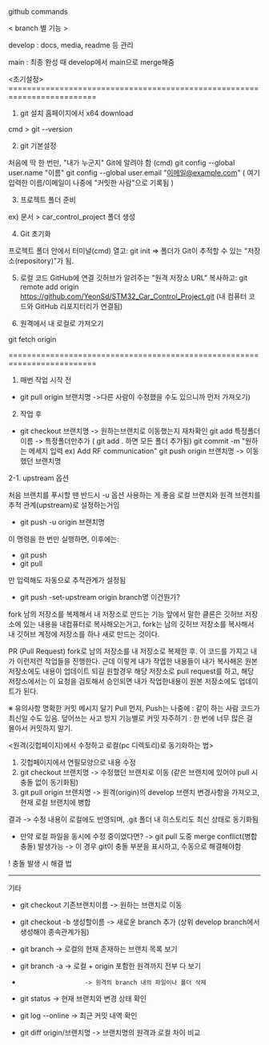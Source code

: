 github commands


< branch 별 기능 >

develop : docs, media, readme 등 관리

	
main : 최종 완성 때 develop에서 main으로 merge해줌



<초기설정> =========================================================================

1. git 설치
홈페이지에서 x64 download

cmd > git --version

2. git 기본설정

처음에 딱 한 번만, "내가 누군지" Git에 알려야 함 (cmd)
git config --global user.name "이름"
git config --global user.email "이메일@example.com"
( 여기 입력한 이름/이메일이 나중에 "커밋한 사람"으로 기록됨 )

3. 프로젝트 폴더 준비

ex) 문서 > car_control_project 폴더 생성


4. Git 초기화

프로젝트 폴더 안에서 터미널(cmd) 열고: git init
=> 폴더가 Git이 추적할 수 있는 "저장소(repository)"가 됨.


5. 로컬 코드 GitHub에 연결
깃허브가 알려주는 "원격 저장소 URL" 복사하고:
git remote add origin https://github.com/YeonSd/STM32_Car_Control_Project.git
(내 컴퓨터 코드와 GitHub 리포지터리가 연결됨)

6. 원격에서 내 로컬로 가져오기

 git fetch origin


<commands> =========================================================================

1. 매번 작업 시작 전

- git pull origin 브랜치명		->다른 사람이 수정했을 수도 있으니까 먼저 가져오기)



2. 작업 후
- git checkout 브랜치명		-> 원하는브랜치로 이동했는지 재차확인
  git add 특정폴더이름 			-> 특정폴더만추가 ( git add . 하면 모든 폴더 추가됨)
  git commit -m "원하는 메세지 입력 ex) Add RF communication"
  git push origin 브랜치명		-> 이동했던 브랜치명



2-1. upstream 옵션

처음 브랜치를 푸시할 땐 반드시 -u 옵션 사용하는 게 좋음
로컬 브랜치와 원격 브랜치를 추적 관계(upstream)로 설정하는거임

- git push -u origin 브랜치명

이 명령을 한 번만 실행하면, 이후에는:

- git push
- git pull

만 입력해도 자동으로 추적관계가 설정됨

+ git push -set-upstream origin branch명 이건뭔가?

fork
남의 저장소를 복제해서 내 저장소로 만드는 기능
앞에서 말한 클론은 깃허브  저장소에 있는 내용을 내컴퓨터로 복사해오는거고, fork는 남의 깃허브 저장소를 복사해서 내 깃허브 계정에 저장소를 하나 새로 만드는 것이다.

PR (Pull Request)
fork로 남의 저장소를 내 저장소로 복제한 후. 이 코드를 가지고 내가 이런저런 작업들을 진행한다.
근데 이렇게 내가 작업한 내용들이 내가 복사해온 원본 저장소에도 내용이 업데이트 되길 원할경우
해당 저장소로 pull request를 하고, 해당 저장소에서는 이 요청을 검토해서 승인되면 내가 작업한내용이 원본 저장소에도 업데이트가 된다.


※ 유의사항
명확한 커밋 메시지 달기
Pull 먼저, Push는 나중에 : 같이 하는 사람 코드가 최신일 수도 있음. 덮어쓰는 사고 방지
기능별로 커밋 자주하기 : 한 번에 너무 많은 걸 몰아서 커밋하지 말기.



<원격(깃헙페이지)에서 수정하고 로컬(pc 디렉토리)로 동기화하는 법>

1. 깃헙페이지에서 연필모양으로 내용 수정
2. git checkout 브랜치명 		-> 수정했던 브랜치로 이동 (같은 브랜치에 있어야 pull 시 충돌 없이 동기화됨)
3. git pull origin 브랜치명		-> 원격(origin)의 develop 브랜치 변경사항을 가져오고, 현재 로컬 브랜치에 병합

결과 -> 수정 내용이 로컬에도 반영되며, .git 폴더 내 히스토리도 최신 상태로 동기화됨

+ 만약 로컬 파일을 동시에 수정 중이었다면?
-> git pull 도중 merge conflict(병합 충돌) 발생가능 -> 이 경우 git이 충돌 부분을 표시하고, 수동으로 해결해야함

! 충돌 발생 시 해결 법 



------------------------------------------------------------------------------------------------------------------------


기타

- git checkout 기존브랜치이름	-> 원하는 브랜치로 이동

- git checkout -b 생성할이름		-> 새로운 branch 추가 (상위 develop branch에서 생성해야 종속관계가됨)

- git branch				-> 로컬의 현재 존재하는 브랜치 목록 보기

- git branch -a				-> 로컬 + origin 포함한 원격까지 전부 다 보기

- 						-> 원격의 branch 내의 파일이나 폴더 삭제

- git status					-> 현재 브랜치와 변경 상태 확인

- git log --online				-> 최근 커밋 내역 확인

- git diff origin/브랜치명		-> 브랜치명의 원격과 로컬 차이 비교


